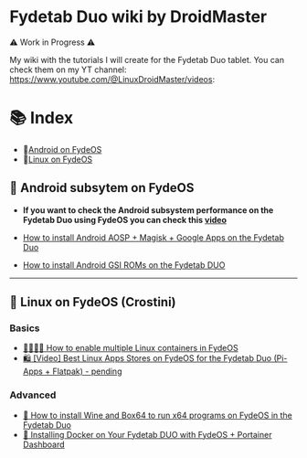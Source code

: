 # Fydetab Duo wiki by DroidMaster

⚠️ Work in Progress ⚠️

My wiki with the tutorials I will create for the Fydetab Duo tablet. You can check them on my YT channel: https://www.youtube.com/@LinuxDroidMaster/videos: 


# 📚 Index
* 🤖[Android on FydeOS](#android-subsystem)
* 🐧[Linux on FydeOS](#linux-subsystem)



## 🤖 Android subsytem on FydeOS <a name=android-subsystem></a>

* **If you want to check the Android subsystem performance on the Fydetab Duo using FydeOS you can check this [video](https://youtu.be/apTzQY6Fmq4)**

* [How to install Android AOSP + Magisk + Google Apps on the Fydetab Duo](/Documentation/Android/Installing_AOSP.md)
* [How to install Android GSI ROMs on the Fydetab DUO](/Documentation/Android/Installing_GSI.md)

---

## 🐧 Linux on FydeOS (Crostini) <a name=linux-subsystem></a>

### Basics
* [👨‍👩‍👧‍👦 How to enable multiple Linux containers in FydeOS](/Documentation/Linux_subsystem/Multiple_containers.md)
* [🛍️ [Video] Best Linux Apps Stores on FydeOS for the Fydetab Duo (Pi-Apps + Flatpak) - pending]()

### Advanced
* [🍷 How to install Wine and Box64 to run x64 programs on FydeOS in the Fydetab Duo](/Documentation/Linux_subsystem/Installing_Wine.md)
* [🐳 Installing Docker on Your Fydetab DUO with FydeOS + Portainer Dashboard](/Documentation/Linux_subsystem/Docker.md)